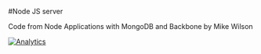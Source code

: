 #Node JS server

Code from Node Applications with MongoDB and Backbone by Mike Wilson


[![Analytics](https://ga-beacon.appspot.com/UA-62086129-1/NodeJS_Server/readme?pixel)](https://github.com/igrigorik/ga-beacon)
